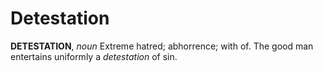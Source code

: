 # Detestation

**DETESTATION**, _noun_ Extreme hatred; abhorrence; with of. The good man entertains uniformly a _detestation_ of sin.